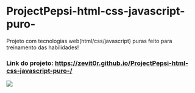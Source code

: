 # ProjectPepsi-html-css-javascript-puro-
Projeto com tecnologias web(html/css/javascript) puras feito para treinamento das habilidades!

### Link do projeto: https://zevit0r.github.io/ProjectPepsi-html-css-javascript-puro-/

<img src="site.gif"/>
